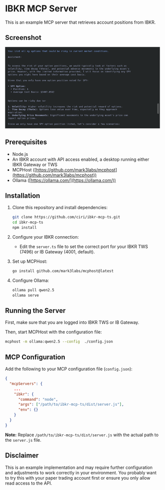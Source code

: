 # IBKR MCP Server

This is an example MCP server that retrieves account positions from IBKR.

## Screenshot

![Screenshot](doc/screenshot.png)


## Prerequisites

*   Node.js
*   An IBKR account with API access enabled, a desktop running either IBKR Gateway or TWS
*   MCPHost ([https://github.com/mark3labs/mcphost](https://github.com/mark3labs/mcphost))
*   Ollama ([https://ollama.com/](https://ollama.com/))

## Installation


1.  Clone this repository and install dependencies:

    ```bash
    git clone https://github.com/ciri/ibkr-mcp-ts.git
    cd ibkr-mcp-ts
    npm install
    ```

2.  Configure your IBKR connection:

    *   Edit the `server.ts` file to set the correct port for your IBKR TWS (7496) or IB Gateway (4001, default).

3.  Set up MCPHost:

    ```bash
    go install github.com/mark3labs/mcphost@latest
    ```

4.  Configure Ollama:

    ```bash
    ollama pull qwen2.5
    ollama serve
    ```

## Running the Server

First, make sure that you are logged into IBKR TWS or IB Gateway.

Then, start MCPHost with the configuration file:

```bash
mcphost -m ollama:qwen2.5 --config  ./config.json
```

## MCP Configuration

Add the following to your MCP configuration file (`config.json`):

```json
{
  "mcpServers": {
    ...   
    "ibkr": {
      "command": "node",
      "args": ["/path/to/ibkr-mcp-ts/dist/server.js"],
      "env": {}
    }
  }
}
```

**Note:** Replace `/path/to/ibkr-mcp-ts/dist/server.js` with the actual path to the `server.js` file.

## Disclaimer

This is an example implementation and may require further configuration and adjustments to work correctly in your environment. You probably want to try this with your paper trading account first or ensure you only allow read access to the API.
